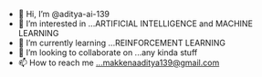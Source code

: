 - 👋 Hi, I’m @aditya-ai-139
- 👀 I’m interested in ...ARTIFICIAL INTELLIGENCE and MACHINE LEARNING
- 🌱 I’m currently learning ...REINFORCEMENT LEARNING
- 💞️ I’m looking to collaborate on ...any kinda stuff
- 📫 How to reach me ...makkenaaditya139@gmail.com

<!---
aditya-ai-139/aditya-ai-139 is a ✨ special ✨ repository because its `README.md` (this file) appears on your GitHub profile.
You can click the Preview link to take a look at your changes.
--->
